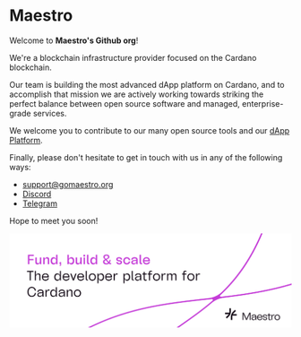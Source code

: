 # Maestro

Welcome to **Maestro's Github org**!

We're a blockchain infrastructure provider focused on the Cardano blockchain.

Our team is building the most advanced dApp platform on Cardano, and to accomplish that mission we are actively working towards striking the perfect balance between open source software and managed, enterprise-grade services.

We welcome you to contribute to our many open source tools and our [dApp Platform](https://www.gomaestro.org/dapp-platform).

Finally, please don't hesitate to get in touch with us in any of the following ways:
* support@gomaestro.org
* [Discord](https://discord.gg/zvXv3TxD)
* [Telegram](https://t.me/GoMaestroOrg)

Hope to meet you soon!

![banner](banner.png)